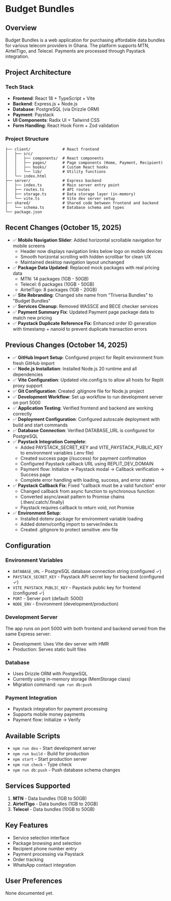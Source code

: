 # Budget Bundles

## Overview
Budget Bundles is a web application for purchasing affordable data bundles for various telecom providers in Ghana. The platform supports MTN, AirtelTigo, and Telecel. Payments are processed through Paystack integration.

## Project Architecture

### Tech Stack
- **Frontend**: React 18 + TypeScript + Vite
- **Backend**: Express.js + Node.js
- **Database**: PostgreSQL (via Drizzle ORM)
- **Payment**: Paystack
- **UI Components**: Radix UI + Tailwind CSS
- **Form Handling**: React Hook Form + Zod validation

### Project Structure
```
├── client/              # React frontend
│   ├── src/
│   │   ├── components/  # React components
│   │   ├── pages/       # Page components (Home, Payment, Recipient)
│   │   ├── hooks/       # Custom React hooks
│   │   └── lib/         # Utility functions
│   └── index.html
├── server/              # Express backend
│   ├── index.ts         # Main server entry point
│   ├── routes.ts        # API routes
│   ├── storage.ts       # Data storage layer (in-memory)
│   └── vite.ts          # Vite dev server setup
├── shared/              # Shared code between frontend and backend
│   └── schema.ts        # Database schema and types
└── package.json
```

## Recent Changes (October 15, 2025)
- ✅ **Mobile Navigation Slider**: Added horizontal scrollable navigation for mobile screens
  - Header now displays navigation links below logo on mobile devices
  - Smooth horizontal scrolling with hidden scrollbar for clean UX
  - Maintained desktop navigation layout unchanged
- ✅ **Package Data Updated**: Replaced mock packages with real pricing data
  - MTN: 14 packages (1GB - 50GB)
  - Telecel: 6 packages (10GB - 50GB)
  - AirtelTigo: 8 packages (1GB - 20GB)
- ✅ **Site Rebranding**: Changed site name from "Triversa Bundles" to "Budget Bundles"
- ✅ **Services Cleanup**: Removed WASSCE and BECE checker services
- ✅ **Payment Summary Fix**: Updated Payment page package data to match new pricing
- ✅ **Paystack Duplicate Reference Fix**: Enhanced order ID generation with timestamp + nanoid to prevent duplicate transaction errors

## Previous Changes (October 14, 2025)
- ✅ **GitHub Import Setup**: Configured project for Replit environment from fresh GitHub import
- ✅ **Node.js Installation**: Installed Node.js 20 runtime and all dependencies
- ✅ **Vite Configuration**: Updated vite.config.ts to allow all hosts for Replit proxy support
- ✅ **Git Configuration**: Created .gitignore file for Node.js project
- ✅ **Development Workflow**: Set up workflow to run development server on port 5000
- ✅ **Application Testing**: Verified frontend and backend are working correctly
- ✅ **Deployment Configuration**: Configured autoscale deployment with build and start commands
- ✅ **Database Connection**: Verified DATABASE_URL is configured for PostgreSQL
- ✅ **Paystack Integration Complete**: 
  - Added PAYSTACK_SECRET_KEY and VITE_PAYSTACK_PUBLIC_KEY to environment variables (.env file)
  - Created success page (/success) for payment confirmation
  - Configured Paystack callback URL using REPLIT_DEV_DOMAIN
  - Payment flow: Initialize → Paystack modal → Callback verification → Success page
  - Complete error handling with loading, success, and error states
- ✅ **Paystack Callback Fix**: Fixed "callback must be a valid function" error
  - Changed callback from async function to synchronous function
  - Converted async/await pattern to Promise chains (.then/.catch/.finally)
  - Paystack requires callback to return void, not Promise
- ✅ **Environment Setup**: 
  - Installed dotenv package for environment variable loading
  - Added dotenv/config import to server/index.ts
  - Created .gitignore to protect sensitive .env file

## Configuration

### Environment Variables
- `DATABASE_URL` - PostgreSQL database connection string (configured ✓)
- `PAYSTACK_SECRET_KEY` - Paystack API secret key for backend (configured ✓)
- `VITE_PAYSTACK_PUBLIC_KEY` - Paystack public key for frontend (configured ✓)
- `PORT` - Server port (default: 5000)
- `NODE_ENV` - Environment (development/production)

### Development Server
The app runs on port 5000 with both frontend and backend served from the same Express server:
- Development: Uses Vite dev server with HMR
- Production: Serves static built files

### Database
- Uses Drizzle ORM with PostgreSQL
- Currently using in-memory storage (MemStorage class)
- Migration command: `npm run db:push`

### Payment Integration
- Paystack integration for payment processing
- Supports mobile money payments
- Payment flow: Initialize → Verify

## Available Scripts
- `npm run dev` - Start development server
- `npm run build` - Build for production
- `npm start` - Start production server
- `npm run check` - Type check
- `npm run db:push` - Push database schema changes

## Services Supported
1. **MTN** - Data bundles (1GB to 50GB)
2. **AirtelTigo** - Data bundles (1GB to 20GB)
3. **Telecel** - Data bundles (10GB to 50GB)

## Key Features
- Service selection interface
- Package browsing and selection
- Recipient phone number entry
- Payment processing via Paystack
- Order tracking
- WhatsApp contact integration

## User Preferences
None documented yet.
